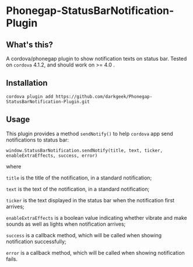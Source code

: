 Phonegap-StatusBarNotification-Plugin
=====================================

## What's this?

A cordova/phonegap plugin to show notification texts on status bar. Tested on `cordova` 4.1.2, and should work on >= 4.0 .

## Installation

    cordova plugin add https://github.com/darkgeek/Phonegap-StatusBarNotification-Plugin.git

## Usage

This plugin provides a method `sendNotify()` to help `cordova` app send notifications to status bar:

    window.StatusBarNotification.sendNotify(title, text, ticker, enableExtraEffects, success, error)

where 

`title` is the title of the notification, in a standard notification;

`text` is the text of the notification, in a standard notification;

`ticker` is the text displayed in the status bar when the notification first arrives;

`enableExtraEffects` is a boolean value indicating whether vibrate and make sounds as well as lights when notification arrives;

`success` is a callback method, which will be called when showing notification successfully;

`error` is a callback method, which will be called when showing notification fails.

